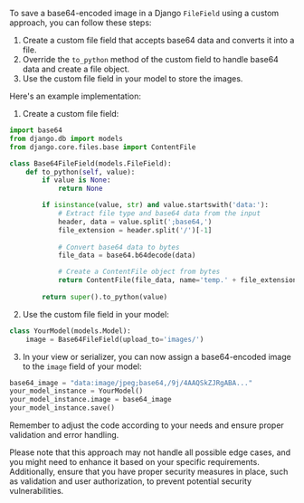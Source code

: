 To save a base64-encoded image in a Django `FileField` using a custom approach, you can follow these steps:

1. Create a custom file field that accepts base64 data and converts it into a file.
2. Override the `to_python` method of the custom field to handle base64 data and create a file object.
3. Use the custom file field in your model to store the images.

Here's an example implementation:

1. Create a custom file field:

```python
import base64
from django.db import models
from django.core.files.base import ContentFile

class Base64FileField(models.FileField):
    def to_python(self, value):
        if value is None:
            return None

        if isinstance(value, str) and value.startswith('data:'):
            # Extract file type and base64 data from the input
            header, data = value.split(';base64,')
            file_extension = header.split('/')[-1]
          
            # Convert base64 data to bytes
            file_data = base64.b64decode(data)

            # Create a ContentFile object from bytes
            return ContentFile(file_data, name='temp.' + file_extension)
      
        return super().to_python(value)
```

2. Use the custom file field in your model:

```python
class YourModel(models.Model):
    image = Base64FileField(upload_to='images/')
```

3. In your view or serializer, you can now assign a base64-encoded image to the `image` field of your model:

```python
base64_image = "data:image/jpeg;base64,/9j/4AAQSkZJRgABA..."
your_model_instance = YourModel()
your_model_instance.image = base64_image
your_model_instance.save()
```

Remember to adjust the code according to your needs and ensure proper validation and error handling.

Please note that this approach may not handle all possible edge cases, and you might need to enhance it based on your specific requirements. Additionally, ensure that you have proper security measures in place, such as validation and user authorization, to prevent potential security vulnerabilities.
